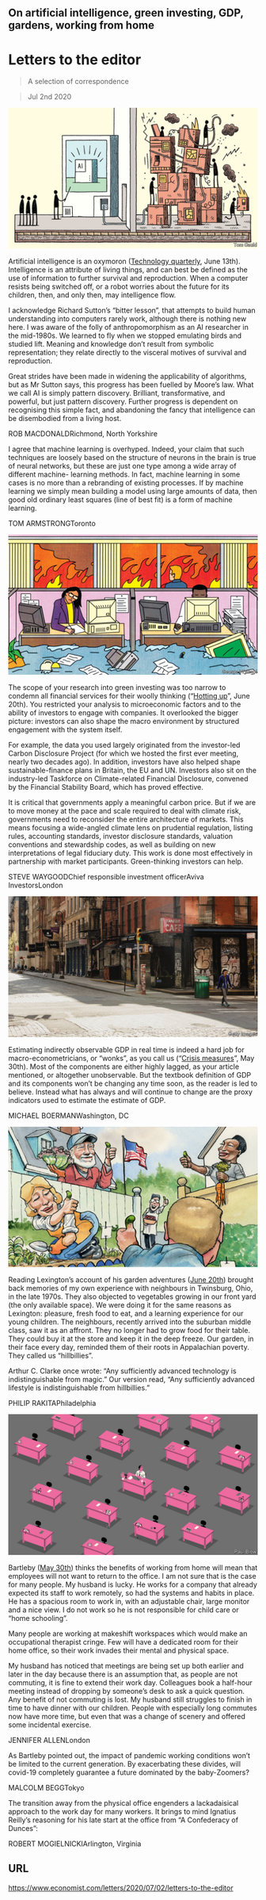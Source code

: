 ## On artificial intelligence, green investing, GDP, gardens, working from home

# Letters to the editor

> A selection of correspondence

> Jul 2nd 2020



![](./images/20200613_TQD001.jpg)

Artificial intelligence is an oxymoron ([Technology quarterly](https://www.economist.com//technology-quarterly/2020/06/11/an-understanding-of-ais-limitations-is-starting-to-sink-in), June 13th). Intelligence is an attribute of living things, and can best be defined as the use of information to further survival and reproduction. When a computer resists being switched off, or a robot worries about the future for its children, then, and only then, may intelligence flow.

I acknowledge Richard Sutton’s “bitter lesson”, that attempts to build human understanding into computers rarely work, although there is nothing new here. I was aware of the folly of anthropomorphism as an AI researcher in the mid-1980s. We learned to fly when we stopped emulating birds and studied lift. Meaning and knowledge don’t result from symbolic representation; they relate directly to the visceral motives of survival and reproduction.

Great strides have been made in widening the applicability of algorithms, but as Mr Sutton says, this progress has been fuelled by Moore’s law. What we call AI is simply pattern discovery. Brilliant, transformative, and powerful, but just pattern discovery. Further progress is dependent on recognising this simple fact, and abandoning the fancy that intelligence can be disembodied from a living host.

ROB MACDONALDRichmond, North Yorkshire

I agree that machine learning is overhyped. Indeed, your claim that such techniques are loosely based on the structure of neurons in the brain is true of neural networks, but these are just one type among a wide array of different machine- learning methods. In fact, machine learning in some cases is no more than a rebranding of existing processes. If by machine learning we simply mean building a model using large amounts of data, then good old ordinary least squares (line of best fit) is a form of machine learning.

TOM ARMSTRONGToronto



![](./images/20200620_BBD001.jpg)

The scope of your research into green investing was too narrow to condemn all financial services for their woolly thinking (“[Hotting up](https://www.economist.com//briefing/2020/06/20/how-much-can-financiers-do-about-climate-change)”, June 20th). You restricted your analysis to microeconomic factors and to the ability of investors to engage with companies. It overlooked the bigger picture: investors can also shape the macro environment by structured engagement with the system itself.

For example, the data you used largely originated from the investor-led Carbon Disclosure Project (for which we hosted the first ever meeting, nearly two decades ago). In addition, investors have also helped shape sustainable-finance plans in Britain, the EU and UN. Investors also sit on the industry-led Taskforce on Climate-related Financial Disclosure, convened by the Financial Stability Board, which has proved effective.

It is critical that governments apply a meaningful carbon price. But if we are to move money at the pace and scale required to deal with climate risk, governments need to reconsider the entire architecture of markets. This means focusing a wide-angled climate lens on prudential regulation, listing rules, accounting standards, investor disclosure standards, valuation conventions and stewardship codes, as well as building on new interpretations of legal fiduciary duty. This work is done most effectively in partnership with market participants. Green-thinking investors can help.

STEVE WAYGOODChief responsible investment officerAviva InvestorsLondon



![](./images/20200530_FNP502_0.jpg)

Estimating indirectly observable GDP in real time is indeed a hard job for macro-econometricians, or “wonks”, as you call us (“[Crisis measures](https://www.economist.com//finance-and-economics/2020/05/30/the-pandemic-could-lead-statisticians-to-change-how-they-estimate-gdp)”, May 30th). Most of the components are either highly lagged, as your article mentioned, or altogether unobservable. But the textbook definition of GDP and its components won’t be changing any time soon, as the reader is led to believe. Instead what has always and will continue to change are the proxy indicators used to estimate the estimate of GDP.

MICHAEL BOERMANWashington, DC



![](./images/20200620_USD000.jpg)

Reading Lexington’s account of his garden adventures ([June 20th](https://www.economist.com//united-states/2020/06/18/america-rediscovers-the-joys-of-vegetable-growing)) brought back memories of my own experience with neighbours in Twinsburg, Ohio, in the late 1970s. They also objected to vegetables growing in our front yard (the only available space). We were doing it for the same reasons as Lexington: pleasure, fresh food to eat, and a learning experience for our young children. The neighbours, recently arrived into the suburban middle class, saw it as an affront. They no longer had to grow food for their table. They could buy it at the store and keep it in the deep freeze. Our garden, in their face every day, reminded them of their roots in Appalachian poverty. They called us “hillbillies”.

Arthur C. Clarke once wrote: “Any sufficiently advanced technology is indistinguishable from magic.” Our version read, “Any sufficiently advanced lifestyle is indistinguishable from hillbillies.”

PHILIP RAKITAPhiladelphia



![](./images/20200530_WBD001.jpg)

Bartleby ([May 30th](https://www.economist.com//business/2020/05/30/working-life-has-entered-a-new-era)) thinks the benefits of working from home will mean that employees will not want to return to the office. I am not sure that is the case for many people. My husband is lucky. He works for a company that already expected its staff to work remotely, so had the systems and habits in place. He has a spacious room to work in, with an adjustable chair, large monitor and a nice view. I do not work so he is not responsible for child care or “home schooling”.

Many people are working at makeshift workspaces which would make an occupational therapist cringe. Few will have a dedicated room for their home office, so their work invades their mental and physical space.

My husband has noticed that meetings are being set up both earlier and later in the day because there is an assumption that, as people are not commuting, it is fine to extend their work day. Colleagues book a half-hour meeting instead of dropping by someone’s desk to ask a quick question. Any benefit of not commuting is lost. My husband still struggles to finish in time to have dinner with our children. People with especially long commutes now have more time, but even that was a change of scenery and offered some incidental exercise.

JENNIFER ALLENLondon

As Bartleby pointed out, the impact of pandemic working conditions won’t be limited to the current generation. By exacerbating these divides, will covid-19 completely guarantee a future dominated by the baby-Zoomers?

MALCOLM BEGGTokyo

The transition away from the physical office engenders a lackadaisical approach to the work day for many workers. It brings to mind Ignatius Reilly’s reasoning for his late start at the office from “A Confederacy of Dunces”:

ROBERT MOGIELNICKIArlington, Virginia

## URL

https://www.economist.com/letters/2020/07/02/letters-to-the-editor
